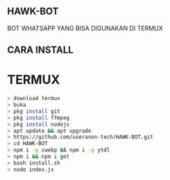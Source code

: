 ## HAWK-BOT
BOT WHATSAPP YANG BISA DIGUNAKAN DI TERMUX







## CARA INSTALL
# TERMUX
```bash
> download termux
> buka
> pkg install git
> pkg install ffmpeg
> pkg install nodejs
> apt update && apt upgrade
> https://github.com/useranon-tech/HAWK-BOT.git
> cd HAWK-BOT
> npm i -g cwebp && npm i -g ytdl
> npm i && npm i got
> bash install.sh
> node index.js
```
